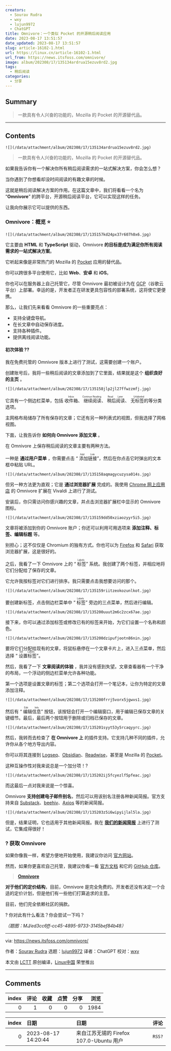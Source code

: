 ```yaml
---
creators:
  - Sourav Rudra
  - wxy
  - lujun9972
  - ChatGPT
title: Omnivore：一个类似 Pocket 的开源稍后阅读应用
date: 2023-08-17 13:51:57
date_updated: 2023-08-17 13:51:57
slug: article-16102-1.html
url: https://linux.cn/article-16102-1.html
url_from: https://news.itsfoss.com/omnivore/
image: album/202308/17/135134ardrua15ezuv8rd2.jpg
tags:
  - 稍后阅读
categories:
  - 分享
---
```


## Summary

> 一款具有令人兴奋的功能的，Mozilla 的 Pocket 的开源替代品。

***

<!-- more -->

## Contents

`![](/data/attachment/album/202308/17/135134ardrua15ezuv8rd2.jpg)`

> 
> 一款具有令人兴奋的功能的，Mozilla 的 Pocket 的开源替代品。
> 
> 
> 

如果我告诉你有一个解决你所有稍后阅读需求的一站式解决方案，你会怎么想？

当你遇到了你想看却没时间阅读的有趣文章的时候。

这就是稍后阅读解决方案的作用。在这篇文章中，我们将看看一个名为 “**Omnivore**” 的跨平台，开源稍后阅读平台，它可以实现这样的任务。

让我向你展示它可以提供的东西。

### Omnivore：概览 ⭐

`![](/data/attachment/album/202308/17/135157kd24px37r607h0x6.jpg)`

它主要由 **HTML** 和 **TypeScript** 驱动，Omnivore **的目标是成为满足你所有阅读需求的一站式解决方案**。

它听起来像是非常热门的 Mozilla 的 [Pocket](https://getpocket.com/en/) 应用的替代品。

你可以跨很多平台使用它，比如 **Web**、**安卓** 和 **iOS**。

你也可以在服务器上自己托管它，尽管 Omnivore 最初被设计为在 [GCP](https://cloud.google.com/)（谷歌云平台）上部署。幸运的是，开发者正在研发更具包容性的部署系统，这将使它更便携。

那么，让我们先来看看 Omnivore 的一些重要亮点：

* 支持全键盘导航。
* 在长文章中自动保存进度。
* 支持各种插件。
* 提供离线阅读功能。

#### 初次体验 ?‍?

我在免费托管的 Omnivore 版本上进行了测试，这需要创建一个账户。

创建账号后，我将一些稍后阅读的文章添加到了它里面，结果就是这个 **组织良好的主页** 。

`![](/data/attachment/album/202308/17/135158jlp2jl27ffwzzmfj.jpg)`

它具有一个侧边栏菜单，包括 <ruby> 收件箱 <rt>  Inbox </rt></ruby>、<ruby> 继续阅读 <rt>  Continue Reading </rt></ruby>、<ruby> 稍后阅读 <rt>  Read Later </rt></ruby>、<ruby> 无标签的 <rt>  Unlabeled </rt></ruby> 等分类选项。

主网格布局储存了所有保存的文章；它还有另一种列表式的视图，但我选择了网格视图。

下面，让我告诉你 **如何向 Omnivore 添加文章** 。

在 Omnivore 上保存稍后阅读的文章主要有两种方法。

一种是 **通过用户菜单** ，你需要点击 “<ruby> 添加链接 <rt>  Add Link </rt></ruby>”，然后在你点击它时弹出的文本框中粘贴 URL。

`![](/data/attachment/album/202308/17/135158aqmagycuzysa014s.jpg)`

但另一种方法更为直观；它是 **通过浏览器扩展** 完成的。我使用 [Chrome 网上应用店](https://chrome.google.com/webstore/detail/omnivore/blkggjdmcfjdbmmmlfcpplkchpeaiiab/) 的 Omnivore 扩展在 Vivaldi 上进行了测试。

安装后，你只需访问你感兴趣的文章，并点击浏览器扩展栏中显示的 Omnivore 图标。

`![](/data/attachment/album/202308/17/135159dd50xziaozyyr5i5.jpg)`

文章将被添加到你的 Omnivore 账户；你还可以利用可用选项来 **添加注释、标签、编辑标题** 等。

别担心；这不仅仅是 Chromium 的独有方式。你也可以为 [Firefox](https://addons.mozilla.org/en-US/firefox/addon/omnivore/) 和 [Safari](https://apps.apple.com/us/app/omnivore-read-highlight-share/id1564031042) 获取浏览器扩展，这是很好的。

之后，我看了一下 Omnivore 上的 “<ruby> 标签 <rt>  Labels </rt></ruby>” 系统。我创建了两个标签，并相应地将它们分配给了保存的文章。

它允许我按标签对它们进行排序。我只需要点击我想要访问的那个。

`![](/data/attachment/album/202308/17/135159riitzeokozunlkot.jpg)`

要创建新标签，点击侧边栏菜单中 “<ruby> 标签 <rt>  Labels </rt></ruby>” 旁边的三点菜单，然后进行编辑。

`![](/data/attachment/album/202308/17/135200uuut2m6c2zcx67ae.jpg)`

接下来，你可以通过添加标签或修改已有的标签来开始，为它们设置一个名称和颜色。

`![](/data/attachment/album/202308/17/135200dzipufjootn86nin.jpg)`

要将它们分配给现有的文章，将鼠标悬停在一个文章卡片上，进入三点菜单，然后选择 “<ruby> 设置标签 <rt>  Set Labels </rt></ruby>”。

然后，我看了一下 **文章阅读的体验** ，我并没有感到失望。文章查看器有一个干净的布局，一个浮动的侧边栏菜单允许各种功能。

第一个选项是设置文章的标签；第二个选项会打开一个笔记本，让你为特定的文章添加注释。

`![](/data/attachment/album/202308/17/135200frrj5vorx5jgwvs1.jpg)`

然后有 “<ruby> 编辑信息 <rt>  Edit Info </rt></ruby>” 按钮，该按钮会打开一个编辑窗口，用于编辑已保存文章的关键细节。最后，最后两个按钮用于删除或归档已保存的文章。

`![](/data/attachment/album/202308/17/135201syyt53y5rcaqyyrc.jpg)`

然后，我转而去检查了 **在 Omnivore 上** 的插件支持。它支持几种不同的插件，允许你从各个地方导出内容。

你可以将其连接到 [Logseq](https://logseq.com/)、[Obsidian](https://obsidian.md/)、[Readwise](https://readwise.io/)，甚至是 Mozilla 的 [Pocket](https://getpocket.com/en/)。

这种互操作性对我来说总是一个加分项！?

`![](/data/attachment/album/202308/17/135202ij5fcyezlf5pfeac.jpg)`

而这最后一点对我来说是一个惊喜。

Omnivore **支持创建电子邮件别名**，然后可以用该别名注册各种新闻简报。官方支持来自 [Substack](https://substack.com/)、[beehiv](https://www.beehiiv.com/)、[Axios](https://www.axios.com/) 等的新闻简报。

`![](/data/attachment/album/202308/17/135203z5i6wipyijlal5la.jpg)`

但是，结果证明，它也适用于其他新闻简报。我在 **[我们的新闻简报](https://itsfoss.com/newsletter/)** 上进行了测试，它集成得很好！

### ? 获取 Omnivore

如果你像我一样，希望方便地开始使用，我建议你访问 [官方网站](https://omnivore.app/)。

然而，如果你更喜欢自己托管，我建议你看一看 [官方文档](https://docs.omnivore.app/) 和它的 [GitHub 仓库](https://github.com/omnivore-app/omnivore)。

> 
> **[Omnivore](https://omnivore.app/)**
> 
> 
> 

**对于他们的定价结构**，目前，Omnivore 是完全免费的。开发者还没有决定一个合适的定价计划，但是他们有一些他们打算追求的主意。

目前，他们完全依赖社区的捐款。

? 你对此有什么看法？你会尝试一下吗？

*（题图：MJ/ed3cc6ff-cc45-4895-9733-3145bef84b48）*

---

via: <https://news.itsfoss.com/omnivore/>

作者：[Sourav Rudra](https://news.itsfoss.com/author/sourav/) 选题：[lujun9972](https://github.com/lujun9972) 译者：ChatGPT 校对：[wxy](https://github.com/wxy)

本文由 [LCTT](https://github.com/LCTT/TranslateProject) 原创编译，[Linux中国](https://linux.cn/) 荣誉推出

***

## Comments


|   index |   评论 |   收藏 |   点赞 |   分享 |   浏览 |
|--------:|-------:|-------:|-------:|-------:|-------:|
|       0 |      1 |      0 |      0 |      0 |   1984 |

|   index | 日期                | 日期                                     | 评论   |
|--------:|:--------------------|:-----------------------------------------|:-------|
|       0 | 2023-08-17 14:20:44 | 来自江苏无锡的 Firefox 107.0-Ubuntu 用户 | `RSS?` |
